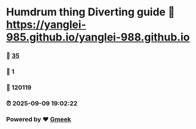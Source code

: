 # Humdrum thing Diverting guide :link: https://yanglei-985.github.io/yanglei-988.github.io 
### :page_facing_up: [35](https://yanglei-985.github.io/yanglei-988.github.io/tag.html) 
### :speech_balloon: 1 
### :hibiscus: 120119 
### :alarm_clock: 2025-09-09 19:02:22 
### Powered by :heart: [Gmeek](https://github.com/Meekdai/Gmeek)
